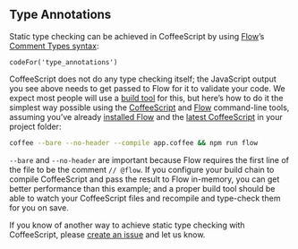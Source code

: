 ## Type Annotations

Static type checking can be achieved in CoffeeScript by using [Flow](https://flow.org/)’s [Comment Types syntax](https://flow.org/en/docs/types/comments/):

```
codeFor('type_annotations')
```

CoffeeScript does not do any type checking itself; the JavaScript output you see above needs to get passed to Flow for it to validate your code. We expect most people will use a [build tool](#es2015plus-output) for this, but here’s how to do it the simplest way possible using the [CoffeeScript](#cli) and [Flow](https://flow.org/en/docs/usage/) command-line tools, assuming you’ve already [installed Flow](https://flow.org/en/docs/install/) and the [latest CoffeeScript](#installation) in your project folder:

```bash
coffee --bare --no-header --compile app.coffee && npm run flow
```

`--bare` and `--no-header` are important because Flow requires the first line of the file to be the comment `// @flow`. If you configure your build chain to compile CoffeeScript and pass the result to Flow in-memory, you can get better performance than this example; and a proper build tool should be able to watch your CoffeeScript files and recompile and type-check them for you on save.

If you know of another way to achieve static type checking with CoffeeScript, please [create an issue](https://github.com/jashkenas/coffeescript/issues/new) and let us know.